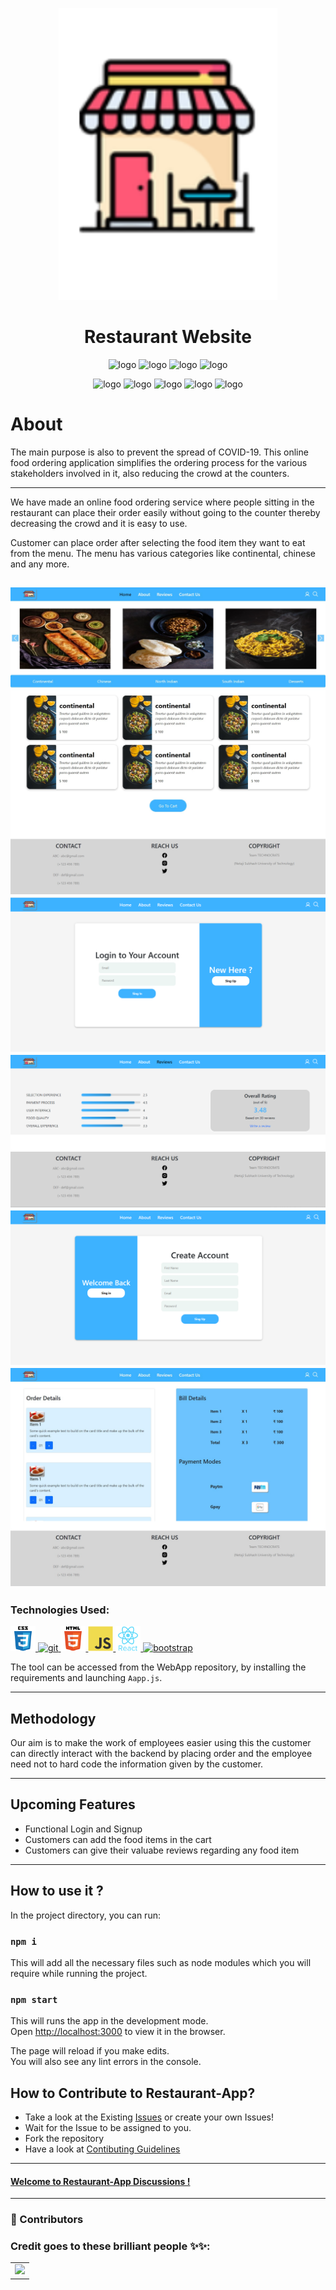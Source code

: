 <p align="center">
  <img src="./src/components/logo.png" width="350" title="logo">
</p>

<h1 align="center">Restaurant Website</h1>

<p align="center">
  <img src="https://img.shields.io/github/issues/wizbeans/Restaurant-App" title="logo">
  <img src="https://img.shields.io/github/issues-pr/wizbeans/Restaurant-App" title="logo">
  <img src="https://img.shields.io/github/forks/wizbeans/Restaurant-App" title="logo">
  <img src="https://img.shields.io/github/stars/wizbeans/Restaurant-App" title="logo">
<!--   <img src="https://img.shields.io/github/license/wizbeans/Restaurant-App" title="logo"> -->
</p>

<p align="center">
  <img src="https://forthebadge.com/images/badges/check-it-out.svg" title="logo">
  <img src="https://forthebadge.com/images/badges/built-with-love.svg" title="logo">
  <img src="https://forthebadge.com/images/badges/built-by-developers.svg" title="logo">
  <img src="https://forthebadge.com/images/badges/open-source.svg" title="logo">
  <img src="https://forthebadge.com/images/badges/uses-git.svg" title="logo">
</p>


# About

The main purpose is also to prevent the spread of COVID-19. This online food ordering application simplifies the ordering process for the various stakeholders involved in it, also reducing the crowd at the counters.

---

We have made an online food ordering service where people sitting in the restaurant can place their order easily without going to the counter thereby decreasing the crowd and it is easy to use.

Customer can place order after selecting the food item they want to eat from the menu.
The menu has various categories like continental, chinese and any more.

![image](./src/img/home.png)
![image](./src/img/login.png)
![image](./src/img/reviews.png)
![image](./src/img/signup.png)
![image](./src/img/cart.png)
---
<h3 align="left">Technologies Used:</h3>
<p align="left"> 
<a href="https://www.w3schools.com/css/" target="_blank" rel="noreferrer"> <img src="https://raw.githubusercontent.com/devicons/devicon/master/icons/css3/css3-original-wordmark.svg" alt="css3" width="40" height="40"/> </a> 
<a href="https://git-scm.com/" target="_blank" rel="noreferrer"> <img src="https://www.vectorlogo.zone/logos/git-scm/git-scm-icon.svg" alt="git" width="40" height="40"/> </a> 
<a href="https://www.w3.org/html/" target="_blank" rel="noreferrer"> <img src="https://raw.githubusercontent.com/devicons/devicon/master/icons/html5/html5-original-wordmark.svg" alt="html5" width="40" height="40"/> </a> 
<a href="https://developer.mozilla.org/en-US/docs/Web/JavaScript" target="_blank" rel="noreferrer"> <img src="https://raw.githubusercontent.com/devicons/devicon/master/icons/javascript/javascript-original.svg" alt="javascript" width="40" height="40"/> </a> 
<a href="https://reactjs.org/" target="_blank" rel="noreferrer"> <img src="https://raw.githubusercontent.com/devicons/devicon/master/icons/react/react-original-wordmark.svg" alt="react" width="40" height="40"/> </a>
<a href="https://getbootstrap.com/" target="_blank" rel="noreferrer"> <img src="https://e7.pngegg.com/pngimages/168/618/png-clipart-responsive-web-design-web-development-bootstrap-cascading-style-sheets-web-browser-world-wide-web-purple-web-design.png" alt="bootstrap" width="40" height="40"/> </a> </p>

The tool can be accessed from the WebApp repository, by installing the requirements and launching `Aapp.js`.


---

## Methodology

Our aim is to make the work of employees easier using this the customer can directly interact with the backend by placing order and the employee need not to hard code the information given by the customer.

---

## Upcoming Features
* Functional Login and Signup
* Customers can add the food items in the cart 
* Customers can give their valuabe reviews regarding any food item

---

## How to use it ?

In the project directory, you can run:

### `npm i`
This will add all the necessary files such as node modules which you will require while running the project.

### `npm start`

This will runs the app in the development mode.\
Open [http://localhost:3000](http://localhost:3000) to view it in the browser.

The page will reload if you make edits.\
You will also see any lint errors in the console.

## How to Contribute to Restaurant-App?

- Take a look at the Existing [Issues](https://github.com/wizbeans/Restaurant-App/issues) or create your own Issues!
- Wait for the Issue to be assigned to you.
- Fork the repository
- Have a look at [Contibuting Guidelines](https://github.com/wizbeans/Restaurant-App/blob/main/CONTRIBUTING.md)

---

#### [Welcome to Restaurant-App Discussions !]()

---
<div>

### 🌟 Contributors

### Credit goes to these brilliant people ✨✨:

<table>
	<tr>
		<td>
			<a href="https://github.com/wizbeans/Restaurant-App/graphs/contributors">
			<img src="https://contrib.rocks/image?repo=wizbeans/Restaurant-App" />
			</a>
		</td>
	</tr>
</table>
</div>
